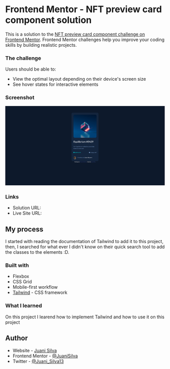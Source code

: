 # Frontend Mentor - NFT preview card component solution

This is a solution to the [NFT preview card component challenge on Frontend Mentor](https://www.frontendmentor.io/challenges/nft-preview-card-component-SbdUL_w0U). Frontend Mentor challenges help you improve your coding skills by building realistic projects. 
### The challenge

Users should be able to:

- View the optimal layout depending on their device's screen size
- See hover states for interactive elements

### Screenshot

![](./PreView.png)
### Links

- Solution URL: [](https://github.com/JuaniSilva/NFT-Card-FEM)
- Live Site URL: [](https://juanisilva.github.io/NFT-Card-FEM/)

## My process
I started with reading the documentation of Tailwind to add it to this project, then, I searched for what ever I didn't know on their quick search tool to add the classes to the elements :D.
### Built with

- Flexbox
- CSS Grid
- Mobile-first workflow
- [Tailwind](https://tailwindcss.com/) - CSS framework

### What I learned

On this project I learend how to implement Tailwind and how to use it on this project
## Author

- Website - [Juani Silva](https://github.com/JuaniSilva)
- Frontend Mentor - [@JuaniSilva](https://www.frontendmentor.io/profile/JuaniSilva)
- Twitter - [@Juani_Silva13](https://twitter.com/Juani_Silva13)

